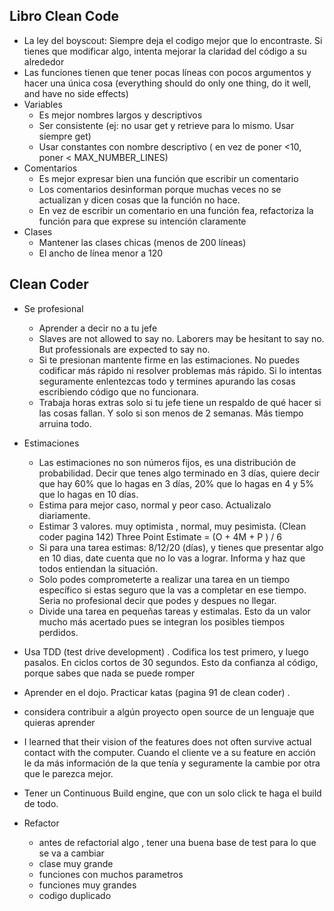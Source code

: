 ## Libro Clean Code

* La ley del boyscout: Siempre deja el codigo mejor que lo encontraste. Si tienes que modificar algo, intenta mejorar la claridad del código a su alrededor 
* Las funciones tienen que tener pocas líneas con pocos argumentos y hacer una única cosa
 (everything should do only one thing, do it well, and have no side effects)
* Variables
  * Es mejor nombres largos y descriptivos
  * Ser consistente (ej: no usar get y retrieve  para lo mismo. Usar siempre get)
  * Usar constantes con nombre descriptivo ( en vez de poner <10, poner < MAX_NUMBER_LINES)
* Comentarios
  * Es mejor expresar bien una función que escribir un comentario
  * Los comentarios desinforman porque muchas veces no se actualizan y dicen cosas que la función no hace.
  * En vez de escribir un comentario en una función fea, refactoriza la función para que exprese su intención claramente
* Clases
  * Mantener las clases chicas (menos de 200 líneas)
  * El ancho de línea menor a 120

## Clean Coder

* Se profesional
  * Aprender a decir no a tu jefe
  * Slaves are not allowed to say no. Laborers may be hesitant to say no. But professionals are expected to say no.
  * Si te presionan mantente firme en las estimaciones. No puedes codificar más rápido ni resolver problemas más rápido. Si lo intentas seguramente enlentezcas todo y termines apurando las cosas escribiendo código que no funcionara.
  * Trabaja horas extras solo si tu jefe tiene un respaldo de qué hacer si las cosas fallan. Y solo si son menos de 2 semanas. Más tiempo arruina todo.

* Estimaciones
  * Las estimaciones no son números fijos, es una distribución de probabilidad. Decir que tenes algo terminado en 3 días, quiere decir que hay 60% que lo hagas en 3 días, 20% que lo hagas en 4 y 5% que lo hagas en 10 días.
  * Estima para mejor caso, normal y peor caso. Actualizalo diariamente.
  * Estimar 3 valores. muy optimista , normal, muy pesimista. (Clean coder pagina 142) Three Point Estimate = (O + 4M + P ) / 6
  * Si para una tarea estimas: 8/12/20 (días), y tienes que presentar algo en 10 dias, date cuenta que no lo vas a lograr. Informa y haz que todos entiendan la situación.
  *  Solo podes comprometerte a realizar una tarea en un tiempo específico si estas seguro que la vas a completar en ese tiempo. Seria no profesional decir que podes y despues no llegar.
  *  Divide una tarea en pequeñas tareas y estimalas. Esto da un valor mucho más acertado pues se integran los posibles tiempos perdidos.

* Usa TDD (test drive development) . Codifica los test primero, y luego pasalos. En ciclos cortos de 30 segundos. Esto da confianza al código, porque sabes que nada se puede romper
* Aprender en el dojo. Practicar katas (pagina 91 de clean coder) .
* considera contribuir a algún proyecto open source de un lenguaje que quieras aprender 

* I learned that their vision of the features does not often survive actual contact with the computer. Cuando el cliente ve a su feature en acción le da más información de la que tenía y seguramente la cambie por otra que le parezca mejor.

* Tener un Continuous Build engine, que con un solo click te haga el build de todo.
* Refactor
  * antes de refactorial algo , tener una buena base de test para lo que se va a cambiar
  * clase muy grande
  * funciones con muchos parametros
  * funciones muy grandes
  * codigo duplicado


